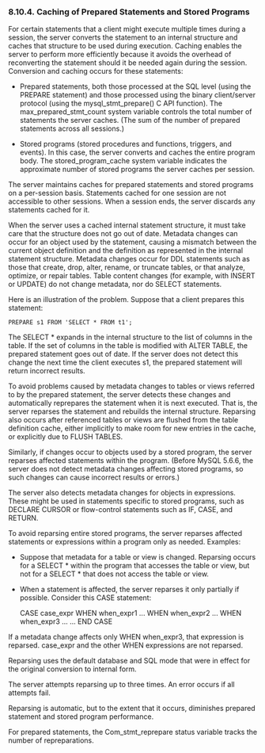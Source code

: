 ### 8.10.4. Caching of Prepared Statements and Stored Programs

For certain statements that a client might execute multiple times during a session, the server converts the statement to an internal structure and caches that structure to be used during execution. Caching enables the server to perform more efficiently because it avoids the overhead of reconverting the statement should it be needed again during the session. Conversion and caching occurs for these statements:

- Prepared statements, both those processed at the SQL level (using the PREPARE statement) and those processed using the binary client/server protocol (using the mysql_stmt_prepare() C API function). The max_prepared_stmt_count system variable controls the total number of statements the server caches. (The sum of the number of prepared statements across all sessions.)

- Stored programs (stored procedures and functions, triggers, and events). In this case, the server converts and caches the entire program body. The stored_program_cache system variable indicates the approximate number of stored programs the server caches per session.

The server maintains caches for prepared statements and stored programs on a per-session basis. Statements cached for one session are not accessible to other sessions. When a session ends, the server discards any statements cached for it.

When the server uses a cached internal statement structure, it must take care that the structure does not go out of date. Metadata changes can occur for an object used by the statement, causing a mismatch between the current object definition and the definition as represented in the internal statement structure. Metadata changes occur for DDL statements such as those that create, drop, alter, rename, or truncate tables, or that analyze, optimize, or repair tables. Table content changes (for example, with INSERT or UPDATE) do not change metadata, nor do SELECT statements.

Here is an illustration of the problem. Suppose that a client prepares this statement:

    PREPARE s1 FROM 'SELECT * FROM t1';

The SELECT * expands in the internal structure to the list of columns in the table. If the set of columns in the table is modified with ALTER TABLE, the prepared statement goes out of date. If the server does not detect this change the next time the client executes s1, the prepared statement will return incorrect results.

To avoid problems caused by metadata changes to tables or views referred to by the prepared statement, the server detects these changes and automatically reprepares the statement when it is next executed. That is, the server reparses the statement and rebuilds the internal structure. Reparsing also occurs after referenced tables or views are flushed from the table definition cache, either implicitly to make room for new entries in the cache, or explicitly due to FLUSH TABLES.

Similarly, if changes occur to objects used by a stored program, the server reparses affected statements within the program. (Before MySQL 5.6.6, the server does not detect metadata changes affecting stored programs, so such changes can cause incorrect results or errors.)

The server also detects metadata changes for objects in expressions. These might be used in statements specific to stored programs, such as DECLARE CURSOR or flow-control statements such as IF, CASE, and RETURN.

To avoid reparsing entire stored programs, the server reparses affected statements or expressions within a program only as needed. Examples:

- Suppose that metadata for a table or view is changed. Reparsing occurs for a SELECT * within the program that accesses the table or view, but not for a SELECT * that does not access the table or view.

- When a statement is affected, the server reparses it only partially if possible. Consider this CASE statement:

    CASE case_expr
      WHEN when_expr1 ...
      WHEN when_expr2 ...
      WHEN when_expr3 ...
      ...
    END CASE

If a metadata change affects only WHEN when_expr3, that expression is reparsed. case_expr and the other WHEN expressions are not reparsed.

Reparsing uses the default database and SQL mode that were in effect for the original conversion to internal form.

The server attempts reparsing up to three times. An error occurs if all attempts fail.

Reparsing is automatic, but to the extent that it occurs, diminishes prepared statement and stored program performance.

For prepared statements, the Com_stmt_reprepare status variable tracks the number of repreparations.

